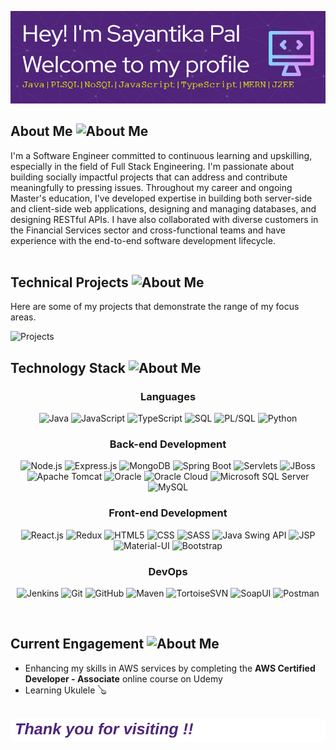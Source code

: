 ![Header](./github-header-image.png)

## About Me <img src="https://media3.giphy.com/media/v1.Y2lkPTc5MGI3NjExNmhjcHh1N3NqOGJ5M3hyajhoN2k0eWQydmdqZWp5dDFkZWVwY2x0aSZlcD12MV9pbnRlcm5hbF9naWZfYnlfaWQmY3Q9Zw/0GsNMsRwDKKMjiwIe5/giphy.webp" alt="About Me" width="25"/>

I'm a Software Engineer committed to continuous learning and upskilling, especially in the field of Full Stack Engineering. I'm passionate about building socially impactful projects that can address and contribute meaningfully to pressing issues. Throughout my career and ongoing Master's education, I've developed expertise in building both server-side and client-side web applications, designing and managing databases, and designing RESTful APIs. I have also collaborated with diverse customers in the Financial Services sector and cross-functional teams and have experience with the end-to-end software development lifecycle.
</br></br>

## Technical Projects <img src="https://media4.giphy.com/media/v1.Y2lkPTc5MGI3NjExa2VoNjgzNmJ3ZzE5OGc1bzZtYWw3d3hkMXc4c3B3cHc3bHV3ZWl4MSZlcD12MV9pbnRlcm5hbF9naWZfYnlfaWQmY3Q9Zw/L1E6n392K9E1lypVEM/giphy.webp" alt="About Me" width="25"/>
Here are some of my projects that demonstrate the range of my focus areas.

<img width="626" alt="Projects" src="https://github.com/user-attachments/assets/63c10cad-741d-4357-89a2-f4d44f7a6497">

## Technology Stack <img src="https://media0.giphy.com/media/v1.Y2lkPTc5MGI3NjExajdnbjI0ODFmenEwczQ5emNjMHkyb3g2dGlnbjZnazdqdWdyOWh5dCZlcD12MV9pbnRlcm5hbF9naWZfYnlfaWQmY3Q9Zw/2AjwKqoBdgRDIN6wI9/giphy.webp" alt="About Me" width="30"/>
<div align="center">

### Languages
![Java](https://img.shields.io/badge/Java-007396?style=for-the-badge&logo=java&logoColor=white)
![JavaScript](https://img.shields.io/badge/JavaScript-F7DF1E?style=for-the-badge&logo=javascript&logoColor=black)
![TypeScript](https://img.shields.io/badge/TypeScript-007ACC?style=for-the-badge&logo=typescript&logoColor=white)
![SQL](https://img.shields.io/badge/SQL-003B57?style=for-the-badge&logo=sql&logoColor=white)
![PL/SQL](https://img.shields.io/badge/PL%2FSQL-FFD700?style=for-the-badge&logo=oracle&logoColor=black)
![Python](https://img.shields.io/badge/Python-3776AB?style=for-the-badge&logo=python&logoColor=white)

### Back-end Development
![Node.js](https://img.shields.io/badge/Node.js-43853D?style=for-the-badge&logo=node.js&logoColor=white)
![Express.js](https://img.shields.io/badge/Express.js-000000?style=for-the-badge&logo=express&logoColor=white)
![MongoDB](https://img.shields.io/badge/MongoDB-47A248?style=for-the-badge&logo=mongodb&logoColor=white)
![Spring Boot](https://img.shields.io/badge/Spring_Boot-6DB33F?style=for-the-badge&logo=spring-boot&logoColor=white)
![Servlets](https://img.shields.io/badge/Servlets-007396?style=for-the-badge&logo=java&logoColor=white)
![JBoss](https://img.shields.io/badge/JBoss-A8B9CC?style=for-the-badge&logo=jboss&logoColor=white)
![Apache Tomcat](https://img.shields.io/badge/Apache_Tomcat-F8DC75?style=for-the-badge&logo=apache&logoColor=black)
![Oracle](https://img.shields.io/badge/Oracle-F80000?style=for-the-badge&logo=oracle&logoColor=white)
![Oracle Cloud](https://img.shields.io/badge/Oracle_Cloud-F80000?style=for-the-badge&logo=oracle&logoColor=white)
![Microsoft SQL Server](https://img.shields.io/badge/Microsoft_SQL_Server-CC2927?style=for-the-badge&logo=microsoft-sql-server&logoColor=white)
![MySQL](https://img.shields.io/badge/MySQL-4479A1?style=for-the-badge&logo=mysql&logoColor=white)

### Front-end Development
![React.js](https://img.shields.io/badge/React-61DAFB?style=for-the-badge&logo=react&logoColor=black)
![Redux](https://img.shields.io/badge/Redux-764ABC?style=for-the-badge&logo=redux&logoColor=white)
![HTML5](https://img.shields.io/badge/HTML5-E34F26?style=for-the-badge&logo=html5&logoColor=white)
![CSS](https://img.shields.io/badge/CSS3-1572B6?style=for-the-badge&logo=css3&logoColor=white)
![SASS](https://img.shields.io/badge/Sass-CC6699?style=for-the-badge&logo=sass&logoColor=white)
![Java Swing API](https://img.shields.io/badge/Java_Swing_API-007396?style=for-the-badge&logo=java&logoColor=white)
![JSP](https://img.shields.io/badge/JSP-007396?style=for-the-badge&logo=java&logoColor=white)
![Material-UI](https://img.shields.io/badge/Material--UI-0081CB?style=for-the-badge&logo=material-ui&logoColor=white)
![Bootstrap](https://img.shields.io/badge/Bootstrap-7952B3?style=for-the-badge&logo=bootstrap&logoColor=white)

### DevOps
![Jenkins](https://img.shields.io/badge/Jenkins-D24939?style=for-the-badge&logo=jenkins&logoColor=white)
![Git](https://img.shields.io/badge/Git-F05032?style=for-the-badge&logo=git&logoColor=white)
![GitHub](https://img.shields.io/badge/GitHub-181717?style=for-the-badge&logo=github&logoColor=white)
![Maven](https://img.shields.io/badge/Maven-C71A36?style=for-the-badge&logo=apache-maven&logoColor=white)
![TortoiseSVN](https://img.shields.io/badge/TortoiseSVN-800080?style=for-the-badge&logo=apache&logoColor=white)
![SoapUI](https://img.shields.io/badge/SoapUI-6ABA42?style=for-the-badge&logo=soapui&logoColor=white)
![Postman](https://img.shields.io/badge/Postman-FF6C37?style=for-the-badge&logo=postman&logoColor=white)
</div>









</br>

## Current Engagement <img src="https://media3.giphy.com/media/Z61gwKI72Gx2g/200.webp?cid=ecf05e47hvn840n7bfxmziyhwrncvgg4080a9a2lbpxkukf5&ep=v1_gifs_related&rid=200.webp&ct=g" alt="About Me" width="25"/>

- Enhancing my skills in AWS services by completing the **AWS Certified Developer - Associate** online course on Udemy
- Learning Ukulele 🪕

</br>
<!-- <footer align="center">
  <h4 style="color: rgb(79, 36, 122);">Profile Views</h4>
  <img src="https://profile-counter.glitch.me/{Pal-96}/count.svg" alt="Visitor Count"/>

  <div style="overflow: hidden; white-space: nowrap;">
  <div style="display: inline-block; padding-left: 100%; animation: slide 10s linear infinite; center">
  </div>
</div>
</footer> -->
<img src="./moving-text.svg" alt="Moving Text">
